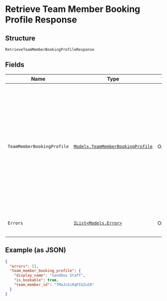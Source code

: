 
# Retrieve Team Member Booking Profile Response

## Structure

`RetrieveTeamMemberBookingProfileResponse`

## Fields

| Name | Type | Tags | Description |
|  --- | --- | --- | --- |
| `TeamMemberBookingProfile` | [`Models.TeamMemberBookingProfile`](../../doc/models/team-member-booking-profile.md) | Optional | The booking profile of a seller's team member, including the team member's ID, display name, description and whether the team member can be booked as a service provider. |
| `Errors` | [`IList<Models.Error>`](../../doc/models/error.md) | Optional | Errors that occurred during the request. |

## Example (as JSON)

```json
{
  "errors": [],
  "team_member_booking_profile": {
    "display_name": "Sandbox Staff",
    "is_bookable": true,
    "team_member_id": "TMaJcbiRqPIGZuS9"
  }
}
```


